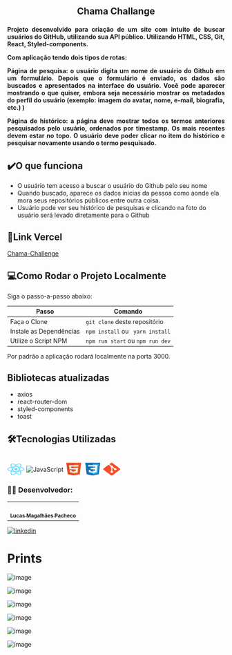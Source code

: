 <h2 align="center">  

 Chama Challange  
 
</h2>

<h4 align="justify"> 
 Projeto desenvolvido para criação de um site com intuito de buscar usuários do GitHub, utilizando sua API público. Utilizando HTML, CSS, Git, React, Styled-components. 

Com aplicação tendo dois tipos de rotas:

Página de pesquisa: o usuário digita um nome de usuário do Github em um formulário. Depois que o formulário é enviado, os dados são buscados e apresentados na interface do usuário. Você pode aparecer mostrando o que quiser, embora seja necessário mostrar os metadados do perfil do usuário (exemplo: imagem do avatar, nome, e-mail, biografia, etc.) )

Página de histórico: a página deve mostrar todos os termos anteriores pesquisados ​​pelo usuário, ordenados por timestamp. Os mais recentes devem estar no topo. O usuário deve poder clicar no item do histórico e pesquisar novamente usando o termo pesquisado.

</h4>

## ✔️O que funciona
- O usuário tem acesso a buscar o usuário do Github pelo seu nome
- Quando buscado, aparece os dados inicias da pessoa como aonde ela mora seus repositórios públicos entre outra coisa.
- Usuário pode ver seu histórico de pesquisas e clicando na foto do usuário será levado diretamente para o Github

## 🔗Link Vercel  

[Chama-Challenge](https://chama-front-end.vercel.app/)

<h2> 💻Como Rodar o Projeto Localmente </h2>

Siga o passo-a-passo abaixo:

| Passo                     | Comando            |
| ------------------------- | ------------------ |
| Faça o Clone              | `git clone`  deste repositório |
| Instale as Dependências   | `npm install`  ou  ` yarn install` |
| Utilize o Script NPM  | `npm run start`  ou  `npm run dev` |

Por padrão a aplicação rodará localmente na porta 3000.

## Bibliotecas atualizadas

- axios
- react-router-dom
- styled-components
- toast

<h2 id="tecnologias">🛠Tecnologias Utilizadas</h2>
 <div style="display: inline_block"><br>
  <img align="center" alt="React" height="30" width="40" src="https://raw.githubusercontent.com/devicons/devicon/master/icons/react/react-original.svg">
      <img align="center" alt="JavaScript" height="30" width="40" src="https://cdn.jsdelivr.net/gh/devicons/devicon/icons/javascript/javascript-original.svg">
  <img align="center" alt="HTML" height="30" width="40" src="https://raw.githubusercontent.com/devicons/devicon/master/icons/html5/html5-original.svg">
  <img align="center" alt="CSS" height="30" width="40" src="https://raw.githubusercontent.com/devicons/devicon/master/icons/css3/css3-original.svg">
  <img align="center" alt="Git" height="30" width="40" src="https://raw.githubusercontent.com/devicons/devicon/master/icons/git/git-original.svg"> 
</div>



### 🧑‍💻 Desenvolvedor:

</h2>
<table align="center">
  <tr>
    </td> <td align="center"><a href="https://github.com/LucasMagalhaesPacheco"><img style="border-radius: 50%;" src="https://avatars.githubusercontent.com/u/104689597?v=4" width="100px;" alt=""/><br /><sub><b>Lucas Magalhães Pacheco</b></sub></a>
  </tr>
</table>

 [![linkedin](https://img.shields.io/badge/linkedin-0A66C2?style=for-the-badge&logo=linkedin&logoColor=white)](https://www.linkedin.com/in/lucas-magalhaes-pacheco/)
 
 # Prints
 
 ![image](https://user-images.githubusercontent.com/104689597/201681535-8b149eaf-787c-44f0-81fa-43c2a716f5e2.png)

![image](https://user-images.githubusercontent.com/104689597/201682625-87c35201-edc2-410c-8aab-47391e5aef8a.png)

![image](https://user-images.githubusercontent.com/104689597/201682731-53024e2e-8bdc-42cb-b007-8752496190b0.png)

![image](https://user-images.githubusercontent.com/104689597/201682683-2b71d18c-6c85-40fe-ae6d-3853a7cf48c0.png)

![image](https://user-images.githubusercontent.com/104689597/201682808-1459ed2a-54fa-4484-922f-bfdeeaa58bc6.png)

![image](https://user-images.githubusercontent.com/104689597/201682844-84997eda-f293-459d-b93f-7f5b5973958f.png)




